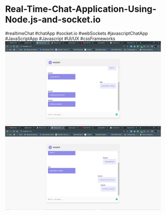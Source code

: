 # Real-Time-Chat-Application-Using-Node.js-and-socket.io
#realtimeChat #chatApp #socket.io #webSockets #javascriptChatApp #JavaScriptApp #Javascript #UI/UX  #cssFrameworks
![](images/msg.PNG)
![](images/msgreceive.PNG)
